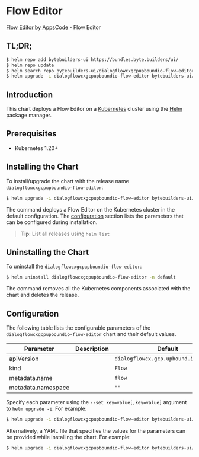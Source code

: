 # Flow Editor

[Flow Editor by AppsCode](https://byte.builders) - Flow Editor

## TL;DR;

```bash
$ helm repo add bytebuilders-ui https://bundles.byte.builders/ui/
$ helm repo update
$ helm search repo bytebuilders-ui/dialogflowcxgcpupboundio-flow-editor --version=v0.4.18
$ helm upgrade -i dialogflowcxgcpupboundio-flow-editor bytebuilders-ui/dialogflowcxgcpupboundio-flow-editor -n default --create-namespace --version=v0.4.18
```

## Introduction

This chart deploys a Flow Editor on a [Kubernetes](http://kubernetes.io) cluster using the [Helm](https://helm.sh) package manager.

## Prerequisites

- Kubernetes 1.20+

## Installing the Chart

To install/upgrade the chart with the release name `dialogflowcxgcpupboundio-flow-editor`:

```bash
$ helm upgrade -i dialogflowcxgcpupboundio-flow-editor bytebuilders-ui/dialogflowcxgcpupboundio-flow-editor -n default --create-namespace --version=v0.4.18
```

The command deploys a Flow Editor on the Kubernetes cluster in the default configuration. The [configuration](#configuration) section lists the parameters that can be configured during installation.

> **Tip**: List all releases using `helm list`

## Uninstalling the Chart

To uninstall the `dialogflowcxgcpupboundio-flow-editor`:

```bash
$ helm uninstall dialogflowcxgcpupboundio-flow-editor -n default
```

The command removes all the Kubernetes components associated with the chart and deletes the release.

## Configuration

The following table lists the configurable parameters of the `dialogflowcxgcpupboundio-flow-editor` chart and their default values.

|     Parameter      | Description |                     Default                      |
|--------------------|-------------|--------------------------------------------------|
| apiVersion         |             | <code>dialogflowcx.gcp.upbound.io/v1beta1</code> |
| kind               |             | <code>Flow</code>                                |
| metadata.name      |             | <code>flow</code>                                |
| metadata.namespace |             | <code>""</code>                                  |


Specify each parameter using the `--set key=value[,key=value]` argument to `helm upgrade -i`. For example:

```bash
$ helm upgrade -i dialogflowcxgcpupboundio-flow-editor bytebuilders-ui/dialogflowcxgcpupboundio-flow-editor -n default --create-namespace --version=v0.4.18 --set apiVersion=dialogflowcx.gcp.upbound.io/v1beta1
```

Alternatively, a YAML file that specifies the values for the parameters can be provided while
installing the chart. For example:

```bash
$ helm upgrade -i dialogflowcxgcpupboundio-flow-editor bytebuilders-ui/dialogflowcxgcpupboundio-flow-editor -n default --create-namespace --version=v0.4.18 --values values.yaml
```
